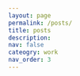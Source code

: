 ```yaml
---
layout: page
permalink: /posts/
title: posts
description: 
nav: false
cateogry: work
nav_order: 3
---
```


<html>

<head>
    <title>Posts</title>
        <style>
            .horizontal-nav {
                display: inherit;
                justify-content: space-between;
                align-items: center;
                list-style: flex;
                padding: 0;
                margin: 10;
                }

                .horizontal-nav li {
                margin: 0 15px;
                }

                .horizontal-nav li a {
                background-color: white;
                text-decoration: none;
                color: #333;
                }
    </style>

</head>


<body>
    <div class="navbar">
        <ul class="horizontal-nav">
            <li><a href="#working-hours">Working Hours Tracker</a></li>
            <li><a href="#what-is-a-phd">What is a PhD</a></li>
            <li><a href="#research-tools">Research Tools</a></li>
            <li><a href="#cognitive-bias">Cognitive Bias</a></li>
            <li><a href="#interdisciplinarity">Interdisciplinarity</a></li>
            <li><a href="#academic-study-steps">Academic Study Steps</a></li>
        </ul>
    </div>


<p id="academic-study-steps">
<h4>Academic Study Steps</h4>
<h7>Here it follows an explanation of what are the academic study steps compared to the cooking steps:</h7>
<ol>
    <li>When you are a bacherlor student:</li>
    <ol>
        <li>Someone goes to the groceries and buys food for you</li>
        <li>You get an overview of their recipe</li>
        <li>Someone cooks their recipe together with you</li>
        <li>Someone tastes your dish</li>
    </ol>
    <li>When you are a master student:</li>
    <ol>
        <li>Someone goes to the groceries and buys food for you</li>
        <li>You get an overview of their recipe</li>
        <li>You cook their recipe</li>
        <li>Someone tastes your dish</li>
    </ol>
    <li>When you are a PhD student:</li>
    <ol>
        <li>Someone goes to the groceries and buys food for you</li>
        <li>You create a new recipe or modify an existing one</li>
        <li>You cook your recipe while someone checks you don't get burned </li>
        <li>Someone tastes your dish</li>
    </ol>
</ol>

<hr class="section-divider">

<p id="interdisciplinarity"></p>
<h4>Interdisciplinarity</h4>
<h7>An interdisciplinary study means integrating the contributions from different disciplines. It involves getting familiar with, adherence to, and selecting what approaches from various fields would best produce the desired outcome. A publication could lead the development of novel solutions to complex research questions, reach a larger audience and have a great impact on society <a href="https://doi.org/10.1057/s41599-019-0352-4">[1]</a><a href="https://doi.org/10.1371/journal.pcbi.0010006">[2]</a>.
<br><br>
Some definitions from <a href="https://pubmed.ncbi.nlm.nih.gov/17330451/">[3]</a>:
<li>Disciplinarity: the study of a specific subject or field, focusing on its own rules, methods, and principles.</li>
<li>Multidisciplinarity: the study of a subject from multiple different disciplines simultaneously, but the disciplines remain separate from each other.</li>
<li>Interdisciplinarity: the study of approaches from different disciplines into a new and coherent whole.</li>
<li>Transdisciplinarity: the study that integrates and transcends disciplinary boundaries, bridging humanities and sciences.</li>
<br>
Quickly in practice, writing an interdisciplinary research paper requires explaining why focusing on just one topic is insufficient, as well as outlining the disciplines that should be included, their motivations, and their points of view <a href="https://www.southwestern.edu/live/files/3946-interdisciplinary">[4]</a>. So far so good, but how is it possible to submit the paper then? It is challenging finding suitable outlets for publication (and reviewers), as well as in meeting the standards and demonstrate the impact across different disciplines. The communication to specialized researcher in a single topic may have their own clique and may not want to include different perspectives, but a few sensational and complex terms might be added to get their attention. When a talk is given, there should be less use of acronyms and technical vocabulary since it's not good to focus just on a single or a small group of specialized people, the audience is various and might be also outside the room. To encourage the development of a cohesive research team of researchers from several fields, more effort is required <a href="https://doi.org/10.1371/journal.pone.0267234">[5]</a> <a href="https://www.siliconrepublic.com/careers/imposter-syndrome-diversity-underrepresented-employees-inclusion">underrepresented background</a>.
<br><br>
I had the opportunity to chat with seniors about this topic, and I have collected some of their thoughts. I didn't ask for their permission to share their names, so I will keep them anonymous. From a professor at CMU: <em>"you need to find the magic words to interact with specialized people"</em>. From a former professor at MIT, now in the industry: <em>"with literature classes and washing machine classes, you can build great eyes and great hands, because you’ll be able to learn from one subject and apply it to another"</em>. 
<br><br>
Interdisciplinarity has a comorbidity with the <a href="https://www.siliconrepublic.com/advice/types-of-imposter-syndrome">impostor syndrome</a>. But being stupid is not so bad <a href="https://doi.org/10.1242/jcs.033340">[6]</a>. An italian economics, Piero Formica, gave a insightful <a href="https://www.youtube.com/watch?v=pxj8o7m0a8s">TED Talk</a> in italian, but caption are available. He reports in particular the story about <a href="https://en.wikipedia.org/wiki/John_Harrison">John Harriston</a> and mentions about <a href="https://www.gutenberg.org/files/3020/3020-h/3020-h.htm#link2H_4_0008">William Hazlitt</a>, <a href="http://www.jstor.org/stable/20013918">Socrates</a>, and <a href="https://plato.stanford.edu/archives/win2021/entries/cusanus/">Nicolas of Cusa</a>. 
</h7>

<hr class="section-divider">

<p id="cognitive-bias"></p>
<h4>Cognitive Bias</h4>
<h7>Cognitive biases and heuristics serve as mental shortcuts that enable individuals to simplify the complexity of tasks when making judgments and choices. Biases, in turn, arise as the disparities between expected or ideal behavior.</h7>
<p> I like this representation arranged and designed by John Manoogian III (jm3). Categories and descriptions originally by Buster Benson.</p>
<img src="https://pieroromare.github.io/assets/img/cognitive_bias_codex.svg" alt="Cognitive Bias Codex" width="770">

<hr class="section-divider">

<p id="research-tools"></p>
<h4>Research Tools</h4>
<h7>This is my collection of research tools for academic and scholarly pursuits. These tools enhance my productivity and help me stay organized throughout my journey of discovery.</h7><br><br>
        <h5><a href="https://notion.so">Notion</a><img src="https://pieroromare.github.io/assets/img/notion-icon.png" alt="Notion Icon" width="100"></h5>
        <p>Notion is a versatile tool for task management, project organization, and collaboration.</p>
    <br>
        <h5><a href="https://obsidian.md">Obsidian  </a><img src="https://pieroromare.github.io/assets/img/obsidian-icon.png" alt="Obsidian Icon" width="50"></h5>
        <p>Obsidian is a note-taking app that helps build interconnected knowledge bases.</p>
    <br>
        <h5><a href="https://www.zotero.org">Zotero    </a><img src="https://pieroromare.github.io/assets/img/zotero-icon.png" alt="Zotero Icon" width="50"></h5>
        <p>Zotero is a free and open-source reference management software and research tool.</p>
    <br>
        <h5><a href="https://app.diagrams.net">Draw.io    </a><img src="https://pieroromare.github.io/assets/img/drawio-icon.png" alt="draw.io Icon" width="50"></h5>
        <p>draw.io is a diagramming tool for creating visual representations of data and concepts.</p>
    <br>
        <h5><a href="http://connectedpapers.com">ConnectedPapers    </a><img src="https://pieroromare.github.io/assets/img/connectedpapers-icon.png" alt="ConnectedPapers Icon" width="100"></h5>
        <p>ConnectedPapers.com visualizes citation networks to help researchers explore related academic papers.</p>
    <br>
        <h5><a href="https://researchrabbitapp.com/">ResearchRabbit   </a><img src="https://pieroromare.github.io/assets/img/researchrabbit-icon.png" alt="ResearchRabbit Icon" width="100"></h5>
        <p>ResearchRabbitApp.com provides personalized paper recommendations based on research interests.</p>
    <br>
        <h5><a href="http://elicit.org">Elicit         </a><img src="https://pieroromare.github.io/assets/img/elicit-icon.png" alt="Elicit Icon" width="50"></h5>
        <p>Elicit.org recommends research papers through community-driven curation.</p>
    <br>
        <h5><a href="http://consensus.app">Consensus   </a><img src="https://pieroromare.github.io/assets/img/consensus-icon.png" alt="Consensus Icon" width="100"></h5>
        <p>Consensus.app facilitates collaborative paper selection through group voting.</p>
    <br>
        <h5><a href="http://chatpdf.com">ChatPDF   </a><img src="https://pieroromare.github.io/assets/img/chatpdf-icon.png" alt="ChatPDF Icon" width="50"></h5>
        <p>ChatPDF.com transforms static PDFs into dynamic, collaborative spaces for annotation and discussion.</p>
    <br>
        <h5><a href="https://github.com/features/copilot/">Github Copilot   </a><img src="https://pieroromare.github.io/assets/img/copilot-icon.png" alt="Copilot Icon" width="50"></h5>
        <p>GitHub Copilot is an AI-powered code completion tool that assists developers by generating suggestions and snippets based on natural language comments and existing code.</p>
    <br>
        <h5><a href="https://www.complexity-explorables.org">Complexity Explorables   </a><img src="https://pieroromare.github.io/assets/img/complex-icon.png" alt="Complex Icon" width="50"></h5>
        <p>Complexity Explorables is a platform that provides interactive simulations and visualizations to help users understand complex concepts in science, mathematics, and other fields through hands-on exploration.</p>
    <br>
        <h5><a href="https://www.overleaf.com">Overleaf   </a><img src="https://pieroromare.github.io/assets/img/overleaf-icon.png" alt="Overleaf Icon" width="50"></h5>
        <p>Overleaf is a collaborative LaTeX editor that allows users to create, edit, and share scientific documents online.</p>
    <br>
        <h5><a href="https://neo4j.com">Neo4j   </a><img src="https://pieroromare.github.io/assets/img/neo4j-icon.png" alt="Neo4j Icon" width="50"></h5>
        <p>Neo4j is a graph database management system that is designed for efficiently storing, querying, and analyzing highly interconnected data using a flexible and intuitive graph model.</p>


<hr class="section-divider">

<p id="what-is-a-phd"></p>
<h4>What is a PhD</h4>
<h7>An illustrated guide by Matt Might <a href="http://matt.might.net/articles/phd-school-in-pictures/">source</a><br> 
<div class="container">
    <div class="row">
        <div class="col">
            <img src="https://pieroromare.github.io/assets/img/What_is_a_PhD__1.png" alt="What_is_a_PhD__1" width="345">
            <img src="https://pieroromare.github.io/assets/img/What_is_a_PhD__2.png" alt="What_is_a_PhD__2" width="345"><br>
            <img src="https://pieroromare.github.io/assets/img/What_is_a_PhD__3.png" alt="What_is_a_PhD__3" width="345">
            <img src="https://pieroromare.github.io/assets/img/What_is_a_PhD__4.png" alt="What_is_a_PhD__4" width="345"><br>
            <img src="https://pieroromare.github.io/assets/img/What_is_a_PhD__5.png" alt="What_is_a_PhD__5" width="345">
            <img src="https://pieroromare.github.io/assets/img/What_is_a_PhD__6.png" alt="What_is_a_PhD__6" width="345"><br>
            <img src="https://pieroromare.github.io/assets/img/What_is_a_PhD__7.png" alt="What_is_a_PhD__7" width="345">
            <img src="https://pieroromare.github.io/assets/img/What_is_a_PhD__8.png" alt="What_is_a_PhD__8" width="345"><br>
            <img src="https://pieroromare.github.io/assets/img/What_is_a_PhD__9.png" alt="What_is_a_PhD__9" width="345">
            <img src="https://pieroromare.github.io/assets/img/What_is_a_PhD__10.png" alt="What_is_a_PhD__10" width="345"><br>
            <img src="https://pieroromare.github.io/assets/img/What_is_a_PhD__11.png" alt="What_is_a_PhD__11" width="345">
            <img src="https://pieroromare.github.io/assets/img/What_is_a_PhD__12.png" alt="What_is_a_PhD__12" width="345"><br>
        </div>
    </div>
</div>
</h7>

<hr class="section-divider">

<p id="working-hours"></p>
<h4>Working Hours Tracker</h4>
<h7>This AppleScript is designed exclusively for MacBooks and is not compatible with iPhones. It leverages iOS Shortcuts to streamline time tracking effortlessly.</h7><br>
<em>Start Time: Click the shortcut once, and it will automatically update your "Working Time" note with the current start time. This marks the beginning of your work session.<br>
Finish Time: When your work session is complete, click the shortcut again. This action will generate the finish time, indicating the end of your work session.</em><br><br>
<h5>Tracker with iOS Notes</h5>
    <ol>
        <li>Open the Notes app on your iOS device.</li>
        <li>Create a new note and give it the title "Working time." You can do this by tapping the "+" button to create a new note and then giving it a title.</li>
        <li>Open the Shortcuts app on your iOS device.</li>
        <li>Tap the "+" button to create a new shortcut.</li>
        <li>In the Shortcuts app, on the right-hand side, you'll see a search bar.</li>
        <li>Type "Execute with AppleScript" in the search bar to find the corresponding action.</li>
        <li>Once you find the "Execute with AppleScript" action, tap on it to add it to your shortcut.</li>
        <li>After adding the action, you can tap on it to configure it.</li>
        <li>Copy and paste the AppleScript code that follows. This code should perform the specific task you want to automate.</li>
        <li>After adding the AppleScript code, you can tap the play button (usually a triangle or "Run" button) at the top right of the Shortcuts app to simulate or test your shortcut.</li>
        <li>Once you've tested your shortcut and it works as expected, you can close it by tapping the "Done" button in the top right corner.</li>
        <li>Your shortcut should now appear in the list of available shortcuts in the Shortcuts app.</li>
        <li>To add the shortcut to your Dock for easy access, you can long-press (or right-click, depending on your device) on the shortcut's icon in the Shortcuts app.</li>
        <li>From the context menu that appears, select the option to "Add to the Dock." This will place the shortcut on your device's Dock for quick access.</li>
    </ol>

<pre style="background-color: #f0f0f0;">
on run {input, parameters}
    tell application "Notes"
        set currentDate to current date
        set currentTime to time string of currentDate
        set currentDateTime to date string of currentDate & " " & currentTime
        
        set workingTimeNote to note "Working time"
        set noteContent to body of workingTimeNote
        
        if noteContent does not contain "start " & (date string of currentDate) then
            set newContent to noteContent & return & "start " & currentDateTime
        else
            set newContent to noteContent & return & "finish " & currentDateTime
        end if
        
        set body of workingTimeNote to newContent
        quit
    end tell
</pre>
<br><br>
<h5>Tracker with a txt file</h5>
<h7>Another version is using the AppleScript + a Python script.</h7>
    <ol>
        <li>Open the terminal and type the following command: pip install datetime</li>
        <li>Create in a folder (that we call yourpath) a Python script that we call (yourpythonscript.py) and copy and paste the following</li>
<pre style="background-color: #f0f0f0;">
import os
import datetime

current_date = datetime.datetime.now()
current_date_string = current_date.strftime('%A, %d %B %Y %H:%M:%S')

desktop_path = os.path.expanduser("yourpath")
text_file_name = "working_hours.txt"
file_path = os.path.join(desktop_path, text_file_name)
if not os.path.isfile(file_path):
    open(file_path, 'w').close()

with open(file_path, 'r') as file:
    file_content = file.read()

if "start" not in file_content.split('\n')[-1]:
    new_content = file_content + f"\nstart {current_date_string}"
else:
    new_content = file_content + f"\nfinish {current_date_string}"

with open(file_path, 'w') as file:
    file.write(new_content)
</pre>
        <li>Now start from the point 3 of the previous version Track with Notes</li>
        <li>In this version, the only difference is that in the AppleScript code in your shortcut add just the following</li>
<pre style="background-color: #f0f0f0;">
do shell script "python3 yourpath/yourpythonscript.py"
</pre>

